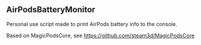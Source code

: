 ## AirPodsBatteryMonitor

Personal use script made to print AirPods battery info to the console. 

Based on MagicPodsCore, see https://github.com/steam3d/MagicPodsCore
